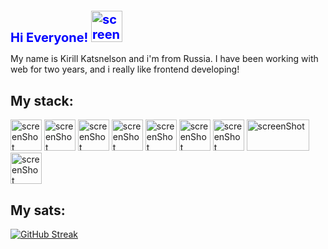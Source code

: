 <h1 style="color: blue; font-size: 20px">Hi Everyone! <img src="https://github.com/kirill-k88/kirill-k88/assets/100775872/5dd29894-d7f7-4de3-a325-be8b5b37c591" alt="screenShot" style="width: 50px; height: 50px;"></h1>
My name is Kirill Katsnelson and i'm from Russia. I have been working with web for two years, and i really like frontend developing!

## My stack:

<img src="https://github.com/kirill-k88/kirill-k88/assets/100775872/08697c37-5c7c-42c5-85bf-d793a828d258" alt="screenShot" style="width: 50px; height: 50px;">
<img src="https://github.com/kirill-k88/kirill-k88/assets/100775872/f1f344ca-e22b-4428-ba6f-ed0162e40db9" alt="screenShot" style="width: 50px; height: 50px;">
<img src="https://github.com/kirill-k88/kirill-k88/assets/100775872/b3065af2-e52c-474e-94cf-0e6ba05052e2" alt="screenShot" style="width: 50px; height: 50px;">
<img src="https://github.com/kirill-k88/kirill-k88/assets/100775872/eda14a97-801e-4a1e-be44-8ac546ac9d36" alt="screenShot" style="width: 50px; height: 50px;">
<img src="https://github.com/kirill-k88/kirill-k88/assets/100775872/48ef0805-e035-4e62-90c2-a538ef47686d" alt="screenShot" style="width: 50px; height: 50px;">

<img src="https://github.com/kirill-k88/kirill-k88/assets/100775872/4ff4226a-f4e3-41ad-82ba-93c2b1b42362" alt="screenShot" style="width: 50px; height: 50px;">
<img src="https://github.com/kirill-k88/kirill-k88/assets/100775872/cce83a15-f35b-448e-906f-55854c75fd88" alt="screenShot" style="width: 50px; height: 50px;">
<img src="https://github.com/kirill-k88/kirill-k88/assets/100775872/95bec68b-d857-4190-a1fc-67ecdee7c44f" alt="screenShot" style="width: 100px; height: 50px;">
<img src="https://github.com/kirill-k88/kirill-k88/assets/100775872/04dbde94-c76d-4875-85b2-6ed1540c64e6" alt="screenShot" style="width: 50px; height: 50px;">

## My sats:
<a href="https://git.io/streak-stats"><img src="http://github-readme-streak-stats.herokuapp.com?user=kirill-k88" alt="GitHub Streak" /></a>

<!--
**kirill-k88/kirill-k88** is a ✨ _special_ ✨ repository because its `README.md` (this file) appears on your GitHub profile.

Here are some ideas to get you started:

- 🔭 I’m currently working on ...
- 🌱 I’m currently learning ...
- 👯 I’m looking to collaborate on ...
- 🤔 I’m looking for help with ...
- 💬 Ask me about ...
- 📫 How to reach me: ...
- 😄 Pronouns: ...
- ⚡ Fun fact: ...
-->
